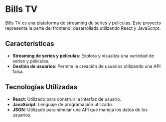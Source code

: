 # Bills TV

Bills TV es una plataforma de streaming de series y películas. Este proyecto representa la parte del frontend, desarrollada utilizando React y JavaScript.

## Características

- **Streaming de series y películas**: Explora y visualiza una variedad de series y películas.
- **Gestión de usuarios**: Permite la creación de usuarios utilizando una API falsa.

## Tecnologías Utilizadas

- **React**: Utilizado para construir la interfaz de usuario.
- **JavaScript**: Lenguaje de programación utilizado.
- **JSON**: Utilizado para simular una API que maneja los datos de los usuarios.
